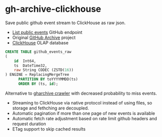 # gh-archive-clickhouse
Save public github event stream to ClickHouse as raw json.

* [List public events](https://docs.github.com/en/rest/activity/events#list-public-events) GitHub endpoint
* Original [GitHub Archive](https://github.com/igrigorik/gharchive.org) project
* [ClickHouse](https://clickhouse.tech/) OLAP database

```sql
CREATE TABLE github_events_raw
(
    id  Int64,
    ts  DateTime32,
    raw String CODEC (ZSTD(16))
) ENGINE = ReplacingMergeTree
      PARTITION BY toYYYYMMDD(ts)
      ORDER BY (ts, id);
```

Alternative to [gharchive crawler](https://github.com/igrigorik/gharchive.org/tree/master/crawler) with
decreased probability to miss events.

* Streaming to ClickHouse via native protocol instead of using files, so storage and fethching are decoupled.
* Automatic pagination if more than one page of new events is available
* Automatic fetch rate adjustment based on rate limit github headers and request duration
* ETag support to skip cached results

